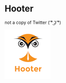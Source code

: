 # Hooter
not a copy of Twitter ( ͡° ͜ʖ ͡°)

<img src="https://raw.githubusercontent.com/mateuszjanusz/hooter/master/logo.png"/>

